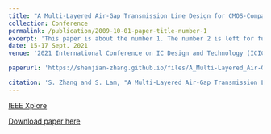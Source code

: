 ```yaml
---
title: "A Multi-Layered Air-Gap Transmission Line Design for CMOS-Compatible Millimeter-Wave ICs"
collection: Conference
permalink: /publication/2009-10-01-paper-title-number-1
excerpt: 'This paper is about the number 1. The number 2 is left for future work.'
date: 15-17 Sept. 2021
venue: '2021 International Conference on IC Design and Technology (ICICDT)'

paperurl: 'https://shenjian-zhang.github.io/files/A_Multi-Layered_Air-Gap_Transmission_Line_Design_for_CMOS-Compatible_Millimeter-Wave_ICs.pdf'

citation: 'S. Zhang and S. Lam, "A Multi-Layered Air-Gap Transmission Line Design for CMOS-Compatible Millimeter-Wave ICs," <i>2021 International Conference on IC Design and Technology (ICICDT)</i>, 2021, pp. 1-4, doi: 10.1109/ICICDT51558.2021.9626538.'
---
```


[IEEE Xplore](https://ieeexplore.ieee.org/document/9626538)

[Download paper here](https://shenjian-zhang.github.io/files/A_Multi-Layered_Air-Gap_Transmission_Line_Design_for_CMOS-Compatible_Millimeter-Wave_ICs.pdf)
